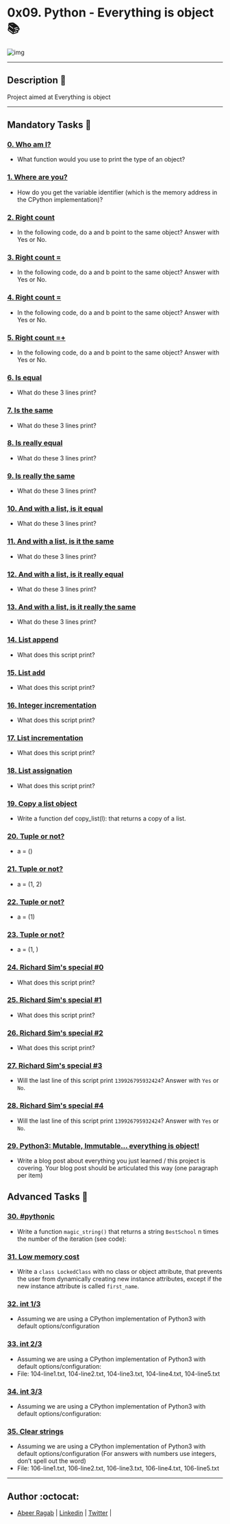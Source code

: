 # 0x09. Python - Everything is object :books:

![img](https://appdividend.com/wp-content/uploads/2019/01/Python-OOP-Tutorial-Example.png)

---

## Description :newspaper:
Project aimed at Everything is object

---
## Mandatory Tasks :bookmark:

### [0. Who am I?](./0-answer.txt)
* What function would you use to print the type of an object?

### [1. Where are you?](./1-answer.txt)
* How do you get the variable identifier (which is the memory address in the CPython implementation)?

### [2. Right count](./2-answer.txt)
* In the following code, do a and b point to the same object?
Answer with Yes or No.

### [3. Right count =](./3-answer.txt)
* In the following code, do a and b point to the same object?
Answer with Yes or No.

### [4. Right count =](./4-answer.txt)
* In the following code, do a and b point to the same object?
Answer with Yes or No.

### [5. Right count =+](./5-answer.txt)
* In the following code, do a and b point to the same object?
Answer with Yes or No.

### [6. Is equal](./6-answer.txt)
* What do these 3 lines print?

### [7. Is the same](./7-answer.txt)
* What do these 3 lines print?

### [8. Is really equal](./8-answer.txt)
* What do these 3 lines print?

### [9. Is really the same](./9-answer.txt)
* What do these 3 lines print?

### [10. And with a list, is it equal](./10-answer.txt)
* What do these 3 lines print?

### [11. And with a list, is it the same](./11-answer.txt)
* What do these 3 lines print?

### [12. And with a list, is it really equal](./12-answer.txt)
* What do these 3 lines print?

### [13. And with a list, is it really the same](./13-answer.txt)
* What do these 3 lines print?

### [14. List append](./14-answer.txt)
* What does this script print?

### [15. List add](./15-answer.txt)
* What does this script print?

### [16. Integer incrementation](./16-answer.txt)
* What does this script print?

### [17. List incrementation](./17-answer.txt)
* What does this script print?

### [18. List assignation](./18-answer.txt)
* What does this script print?

### [19. Copy a list object](./19-copy_list.py)
* Write a function def copy_list(l): that returns a copy of a list.

### [20. Tuple or not?](./20-answer.txt)
* a = ()

### [21. Tuple or not?](./21-answer.txt)
* a = (1, 2)

### [22. Tuple or not?](./22-answer.txt)
* a = (1)

### [23. Tuple or not?](./23-answer.txt)
* a = (1, )

### [24. Richard Sim's special #0](./24-answer.txt)
* What does this script print?


### [25. Richard Sim's special #1](./25-answer.txt)
* What does this script print?


### [26. Richard Sim's special #2](./26-answer.txt)
* What does this script print?


### [27. Richard Sim's special #3](./27-answer.txt)
* Will the last line of this script print ```139926795932424```? Answer with ```Yes``` or ```No```.

### [28. Richard Sim's special #4](./28-answer.txt)
* Will the last line of this script print ```139926795932424```? Answer with ```Yes``` or ```No```.


### [29. Python3: Mutable, Immutable... everything is object!](./106-line1.txt)
* Write a blog post about everything you just learned / this project is covering. Your blog post should be articulated this way (one paragraph per item)


## Advanced Tasks :light_rail:

### [30. #pythonic](./100-magic_string.py)
* Write a function ```magic_string()``` that returns a string ```BestSchool``` n times the number of the iteration (see code):

### [31. Low memory cost](./101-locked_class.py)
* Write a ```class LockedClass``` with no class or object attribute, that prevents the user from dynamically creating new instance attributes, except if the new instance attribute is called ```first_name```.

### [32. int 1/3](./103-line1.txt)
* Assuming we are using a CPython implementation of Python3 with default options/configuration

### [33. int 2/3](./104-line1.txt)
* Assuming we are using a CPython implementation of Python3 with default options/configuration:
* File: 104-line1.txt, 104-line2.txt, 104-line3.txt, 104-line4.txt, 104-line5.txt

### [34. int 3/3](./105-line1.txt)
* Assuming we are using a CPython implementation of Python3 with default options/configuration:

### [35. Clear strings](./106-line1.txt)
* Assuming we are using a CPython implementation of Python3 with default options/configuration (For answers with numbers use integers, don’t spell out the word)
* File: 106-line1.txt, 106-line2.txt, 106-line3.txt, 106-line4.txt, 106-line5.txt

---

## Author :octocat:

- [Abeer Ragab](https://github.com/Abeer-M-Ali) | [Linkedin](https://www.linkedin.com/in/abeer-ragab-b25872260/) | [Twitter](https://twitter.com/abeerragab5211) | 
